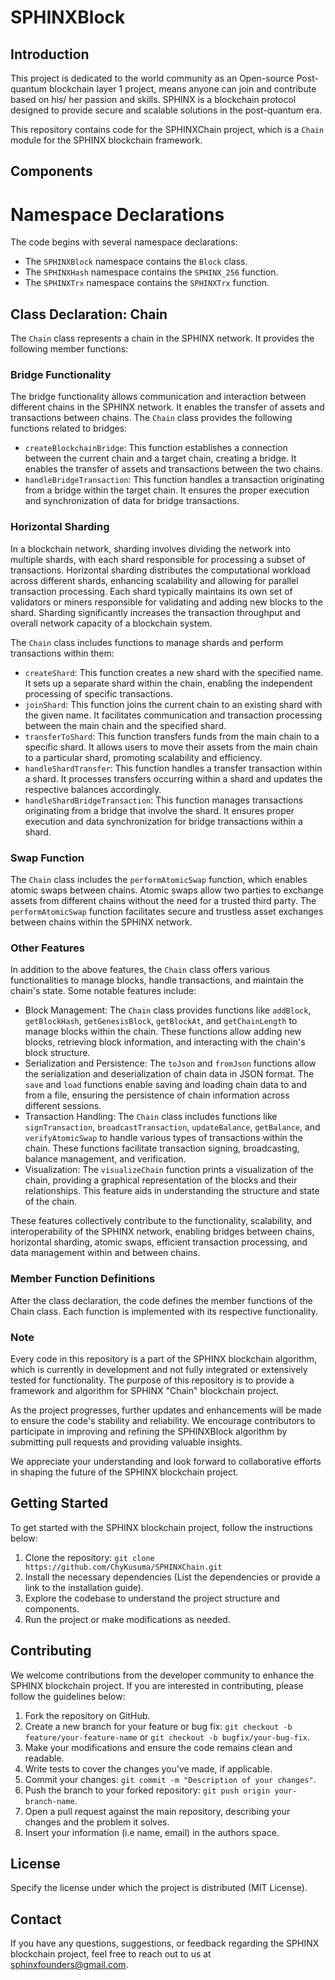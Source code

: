# SPHINXBlock

## Introduction

This project is dedicated to the world community as an Open-source Post-quantum blockchain layer 1 project, means anyone can join and contribute based on his/ her passion and skills. SPHINX is a blockchain protocol designed to provide secure and scalable solutions in the post-quantum era.

This repository contains code for the SPHINXChain project, which is a `Chain` module for the SPHINX blockchain framework.

## Components

# Namespace Declarations

The code begins with several namespace declarations:

- The `SPHINXBlock` namespace contains the `Block` class.
- The `SPHINXHash` namespace contains the `SPHINX_256` function.
- The `SPHINXTrx` namespace contains the `SPHINXTrx` function.

## Class Declaration: Chain

The `Chain` class represents a chain in the SPHINX network. It provides the following member functions:

### Bridge Functionality

The bridge functionality allows communication and interaction between different chains in the SPHINX network. It enables the transfer of assets and transactions between chains. The `Chain` class provides the following functions related to bridges:

- `createBlockchainBridge`: This function establishes a connection between the current chain and a target chain, creating a bridge. It enables the transfer of assets and transactions between the two chains.
- `handleBridgeTransaction`: This function handles a transaction originating from a bridge within the target chain. It ensures the proper execution and synchronization of data for bridge transactions.

### Horizontal Sharding

In a blockchain network, sharding involves dividing the network into multiple shards, with each shard responsible for processing a subset of transactions. Horizontal sharding distributes the computational workload across different shards, enhancing scalability and allowing for parallel transaction processing. Each shard typically maintains its own set of validators or miners responsible for validating and adding new blocks to the shard. Sharding significantly increases the transaction throughput and overall network capacity of a blockchain system.

The `Chain` class includes functions to manage shards and perform transactions within them:

- `createShard`: This function creates a new shard with the specified name. It sets up a separate shard within the chain, enabling the independent processing of specific transactions.
- `joinShard`: This function joins the current chain to an existing shard with the given name. It facilitates communication and transaction processing between the main chain and the specified shard.
- `transferToShard`: This function transfers funds from the main chain to a specific shard. It allows users to move their assets from the main chain to a particular shard, promoting scalability and efficiency.
- `handleShardTransfer`: This function handles a transfer transaction within a shard. It processes transfers occurring within a shard and updates the respective balances accordingly.
- `handleShardBridgeTransaction`: This function manages transactions originating from a bridge that involve the shard. It ensures proper execution and data synchronization for bridge transactions within a shard.

### Swap Function

The `Chain` class includes the `performAtomicSwap` function, which enables atomic swaps between chains. Atomic swaps allow two parties to exchange assets from different chains without the need for a trusted third party. The `performAtomicSwap` function facilitates secure and trustless asset exchanges between chains within the SPHINX network.

### Other Features

In addition to the above features, the `Chain` class offers various functionalities to manage blocks, handle transactions, and maintain the chain's state. Some notable features include:

- Block Management: The `Chain` class provides functions like `addBlock`, `getBlockHash`, `getGenesisBlock`, `getBlockAt`, and `getChainLength` to manage blocks within the chain. These functions allow adding new blocks, retrieving block information, and interacting with the chain's block structure.
- Serialization and Persistence: The `toJson` and `fromJson` functions allow the serialization and deserialization of chain data in JSON format. The `save` and `load` functions enable saving and loading chain data to and from a file, ensuring the persistence of chain information across different sessions.
- Transaction Handling: The `Chain` class includes functions like `signTransaction`, `broadcastTransaction`, `updateBalance`, `getBalance`, and `verifyAtomicSwap` to handle various types of transactions within the chain. These functions facilitate transaction signing, broadcasting, balance management, and verification.
- Visualization: The `visualizeChain` function prints a visualization of the chain, providing a graphical representation of the blocks and their relationships. This feature aids in understanding the structure and state of the chain.

These features collectively contribute to the functionality, scalability, and interoperability of the SPHINX network, enabling bridges between chains, horizontal sharding, atomic swaps, efficient transaction processing, and data management within and between chains.


### Member Function Definitions

After the class declaration, the code defines the member functions of the Chain class. Each function is implemented with its respective functionality.


### Note

Every code in this repository is a part of the SPHINX blockchain algorithm, which is currently in development and not fully integrated or extensively tested for functionality. The purpose of this repository is to provide a framework and algorithm for SPHINX "Chain" blockchain project.

As the project progresses, further updates and enhancements will be made to ensure the code's stability and reliability. We encourage contributors to participate in improving and refining the SPHINXBlock algorithm by submitting pull requests and providing valuable insights.

We appreciate your understanding and look forward to collaborative efforts in shaping the future of the SPHINX blockchain project.

## Getting Started
To get started with the SPHINX blockchain project, follow the instructions below:

1. Clone the repository: `git clone https://github.com/ChyKusuma/SPHINXChain.git`
2. Install the necessary dependencies (List the dependencies or provide a link to the installation guide).
3. Explore the codebase to understand the project structure and components.
4. Run the project or make modifications as needed.


## Contributing
We welcome contributions from the developer community to enhance the SPHINX blockchain project. If you are interested in contributing, please follow the guidelines below:

1. Fork the repository on GitHub.
2. Create a new branch for your feature or bug fix: `git checkout -b feature/your-feature-name` or `git checkout -b bugfix/your-bug-fix`.
3. Make your modifications and ensure the code remains clean and readable.
4. Write tests to cover the changes you've made, if applicable.
5. Commit your changes: `git commit -m "Description of your changes"`.
6. Push the branch to your forked repository: `git push origin your-branch-name`.
7. Open a pull request against the main repository, describing your changes and the problem it solves.
8. Insert your information (i.e name, email) in the authors space.

## License
Specify the license under which the project is distributed (MIT License).

## Contact
If you have any questions, suggestions, or feedback regarding the SPHINX blockchain project, feel free to reach out to us at [sphinxfounders@gmail.com](mailto:sphinxfounders@gmail.com).
